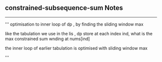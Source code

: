 <h2>constrained-subsequence-sum Notes</h2><hr>
''' optimisation to inner loop of dp , by finding the sliding window max 

like the tabulation we use in the lis , dp  store at each index ind,  what is the max constrained sum wnding at nums[ind]

the inner loop of  earlier tabulation is optimised with sliding window max

'''